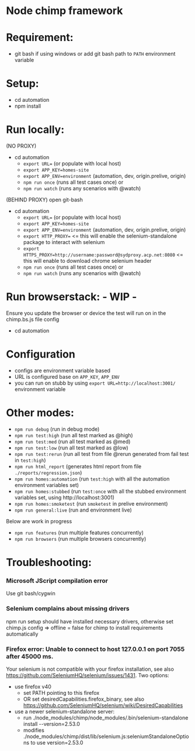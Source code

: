 Node chimp framework
==========================

# Requirement:
- git bash if using windows or add git bash path to `PATH` environment variable

# Setup:
- cd automation
- npm install

# Run locally:
(NO PROXY)
- cd automation
    - `export URL=` (or populate with local host)
    - `export APP_KEY=homes-site`
    - `export APP_ENV=environment` (automation, dev, origin.prelive, origin)
    - `npm run once` (runs all test cases once)
    or
    - `npm run watch` (runs any scenarios with @watch)

(BEHIND PROXY)
open git-bash
- cd automation
    - `export URL=` (or populate with local host)
    - `export APP_KEY=homes-site`
    - `export APP_ENV=environment` (automation, dev, origin.prelive, origin)
    - `export HTTP_PROXY=` <= this will enable the selenium-standalone package to interact with selenium
    - `export HTTPS_PROXY=http://username:password@sydproxy.acp.net:8080` <= this will enable to download chrome selenium header
    - `npm run once` (runs all test cases once)
    or
    - `npm run watch` (runs any scenarios with @watch)
  
# Run browserstack: - WIP -
Ensure you update the browser or device the test will run on in the chimp.bs.js file config
- cd automation


# Configuration
- configs are environment variable based
- URL is configured base on `APP_KEY`, `APP_ENV`
- you can run on stubb by using `export URL=http://localhost:3001/` environment variable

# Other modes:
- `npm run debug` (run in debug mode)
- `npm run test:high` (run all test marked as @high)
- `npm run test:med` (run all test marked as @med)
- `npm run test:low` (run all test marked as @low)
- `npm run test:rerun` (run all test from file @rerun generated from fail test in `test:high`)
- `npm run html_report` (generates html report from file `./reports/regression.json`)
- `npm run homes:automation` (run `test:high` with all the automation environment variables set)
- `npm run homes:stubbed` (run `test:once` with all the stubbed environment variables set, using http://localhost:3001)
- `npm run homes:smoketest` (run `smoketest` in prelive environment)
- `npm run general:live` (run and environment live)

Below are work in progress 
- `npm run features` (run multiple features concurrently)
- `npm run browsers` (run multiple browsers concurrently)

# Troubleshooting:
### Microsoft JScript compilation error
Use git bash/cygwin

### Selenium complains about missing drivers
npm run setup should have installed necessary drivers, otherwise set chimp.js config => offline = false for chimp to install requirements automatically

### Firefox error: Unable to connect to host 127.0.0.1 on port 7055 after 45000 ms.
Your selenium is not compatible with your firefox installation, see also https://github.com/SeleniumHQ/selenium/issues/1431. Two options:
- use firefox v40
  - set PATH pointing to this firefox
  - OR set desiredCapabilities.firefox_binary, see also https://github.com/SeleniumHQ/selenium/wiki/DesiredCapabilities
- use a newer selenium-standalone server:
  - run ./node_modules/chimp/node_modules/.bin/selenium-standalone install --version=2.53.0
  - modifies ./node_modules/chimp/dist/lib/selenium.js:seleniumStandaloneOptions to use version=2.53.0
